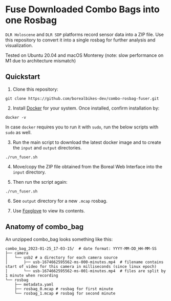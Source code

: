 # Fuse Downloaded Combo Bags into one Rosbag

`DLR Holoscene` and `DLR SDP` platforms record sensor data into a ZIP file.
Use this repository to convert it into a single rosbag for further analysis and visualization.

Tested on Ubuntu 20.04 and macOS Monterey (note: slow performance on M1 due to architecture mismatch)

## Quickstart

1. Clone this repository:

```
git clone https://github.com/borealbikes-dev/combo-rosbag-fuser.git
```

2. Install [Docker](https://docs.docker.com/engine/install/) for your system. Once installed, confirm installation by:

```
docker -v
```

In case `docker` requires you to run it with `sudo`, run the below scripts with `sudo` as well.

3. Run the main script to download the latest docker image and to create the `input` and `output` directories.

```
./run_fuser.sh
```

4. Move/copy the ZIP file obtained from the Boreal Web Interface into the `input` directory.

5. Then run the script again:

```
./run_fuser.sh
```

6. See `output` directory for a new `.mcap` rosbag.

7. Use [Foxglove](https://foxglove.dev/) to view its contents.

## Anatomy of combo_bag

An unzipped combo_bag looks something like this:
```
combo_bag_2023-01-25_17-03-15/  # date format: YYYY-MM-DD_HH-MM-SS
├── camera
│   └── usb2 # a directory for each camera source
│       ├── usb-1674662595562-ms-000-minutes.mp4  # filename contains start of video for this camera in milliseconds (since linux epoch)
│       └── usb-1674662595562-ms-001-minutes.mp4  # files are split by 1 minute when recording 
└── rosbag
    ├── metadata.yaml
    ├── rosbag_0.mcap # rosbag for first minute
    └── rosbag_1.mcap # rosbag for second minute 
```
